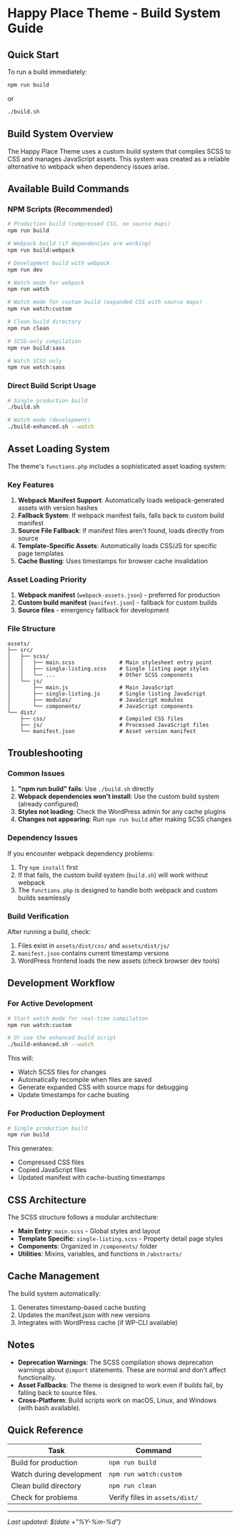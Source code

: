 # Happy Place Theme - Build System Guide

## Quick Start

To run a build immediately:

```bash
npm run build
```

or

```bash
./build.sh
```

## Build System Overview

The Happy Place Theme uses a custom build system that compiles SCSS to CSS and manages JavaScript assets. This system was created as a reliable alternative to webpack when dependency issues arise.

## Available Build Commands

### NPM Scripts (Recommended)

```bash
# Production build (compressed CSS, no source maps)
npm run build

# Webpack build (if dependencies are working)
npm run build:webpack

# Development build with webpack
npm run dev

# Watch mode for webpack
npm run watch

# Watch mode for custom build (expanded CSS with source maps)
npm run watch:custom

# Clean build directory
npm run clean

# SCSS-only compilation
npm run build:sass

# Watch SCSS only
npm run watch:sass
```

### Direct Build Script Usage

```bash
# Single production build
./build.sh

# Watch mode (development)
./build-enhanced.sh --watch
```

## Asset Loading System

The theme's `functions.php` includes a sophisticated asset loading system:

### Key Features

1. **Webpack Manifest Support**: Automatically loads webpack-generated assets with version hashes
2. **Fallback System**: If webpack manifest fails, falls back to custom build manifest
3. **Source File Fallback**: If manifest files aren't found, loads directly from source
4. **Template-Specific Assets**: Automatically loads CSS/JS for specific page templates
5. **Cache Busting**: Uses timestamps for browser cache invalidation

### Asset Loading Priority

1. **Webpack manifest** (`webpack-assets.json`) - preferred for production
2. **Custom build manifest** (`manifest.json`) - fallback for custom builds
3. **Source files** - emergency fallback for development

### File Structure

```
assets/
├── src/
│   ├── scss/
│   │   ├── main.scss              # Main stylesheet entry point
│   │   ├── single-listing.scss    # Single listing page styles
│   │   └── ...                    # Other SCSS components
│   └── js/
│       ├── main.js                # Main JavaScript
│       ├── single-listing.js      # Single listing JavaScript
│       ├── modules/               # JavaScript modules
│       └── components/            # JavaScript components
└── dist/
    ├── css/                       # Compiled CSS files
    ├── js/                        # Processed JavaScript files
    └── manifest.json              # Asset version manifest
```

## Troubleshooting

### Common Issues

1. **"npm run build" fails**: Use `./build.sh` directly
2. **Webpack dependencies won't install**: Use the custom build system (already configured)
3. **Styles not loading**: Check the WordPress admin for any cache plugins
4. **Changes not appearing**: Run `npm run build` after making SCSS changes

### Dependency Issues

If you encounter webpack dependency problems:

1. Try `npm install` first
2. If that fails, the custom build system (`build.sh`) will work without webpack
3. The `functions.php` is designed to handle both webpack and custom builds seamlessly

### Build Verification

After running a build, check:

1. Files exist in `assets/dist/css/` and `assets/dist/js/`
2. `manifest.json` contains current timestamp versions
3. WordPress frontend loads the new assets (check browser dev tools)

## Development Workflow

### For Active Development

```bash
# Start watch mode for real-time compilation
npm run watch:custom

# Or use the enhanced build script
./build-enhanced.sh --watch
```

This will:
- Watch SCSS files for changes
- Automatically recompile when files are saved
- Generate expanded CSS with source maps for debugging
- Update timestamps for cache busting

### For Production Deployment

```bash
# Single production build
npm run build
```

This generates:
- Compressed CSS files
- Copied JavaScript files
- Updated manifest with cache-busting timestamps

## CSS Architecture

The SCSS structure follows a modular architecture:

- **Main Entry**: `main.scss` - Global styles and layout
- **Template Specific**: `single-listing.scss` - Property detail page styles
- **Components**: Organized in `/components/` folder
- **Utilities**: Mixins, variables, and functions in `/abstracts/`

## Cache Management

The build system automatically:

1. Generates timestamp-based cache busting
2. Updates the manifest.json with new versions
3. Integrates with WordPress cache (if WP-CLI available)

## Notes

- **Deprecation Warnings**: The SCSS compilation shows deprecation warnings about `@import` statements. These are normal and don't affect functionality.
- **Asset Fallbacks**: The theme is designed to work even if builds fail, by falling back to source files.
- **Cross-Platform**: Build scripts work on macOS, Linux, and Windows (with bash available).

## Quick Reference

| Task | Command |
|------|---------|
| Build for production | `npm run build` |
| Watch during development | `npm run watch:custom` |
| Clean build directory | `npm run clean` |
| Check for problems | Verify files in `assets/dist/` |

---

*Last updated: $(date +"%Y-%m-%d")*
